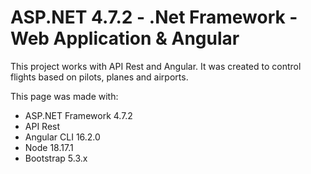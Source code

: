 # ASP.NET 4.7.2 - .Net Framework - Web Application & Angular

This project works with API Rest and Angular. It was created to control flights based on pilots, planes and airports.

This page was made with:
- ASP.NET Framework 4.7.2
- API Rest
- Angular CLI 16.2.0
- Node 18.17.1
- Bootstrap 5.3.x